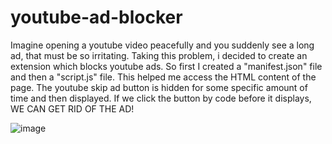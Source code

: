 # youtube-ad-blocker
Imagine opening a youtube video peacefully and you suddenly see a long ad, that must be so irritating. Taking this problem, i decided to create an extension which blocks youtube ads. So first I created a "manifest.json" file and then a "script.js" file. This helped me access the HTML content of the page. The youtube skip ad button is hidden for some specific amount of time and then displayed. If we click the button by code before it displays, WE CAN GET RID OF THE AD!

![image](https://user-images.githubusercontent.com/75807070/126566144-28c171a4-1e62-4b2f-a3ac-61bea6c95937.png)
